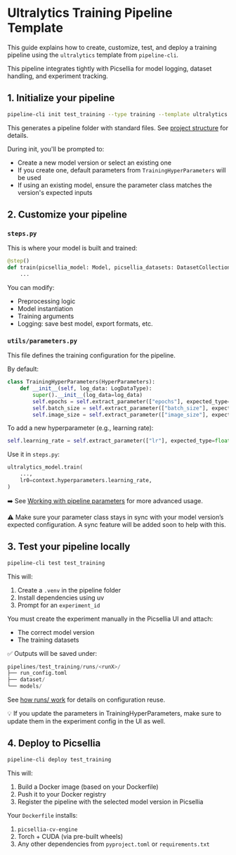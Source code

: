 # Ultralytics Training Pipeline Template

This guide explains how to create, customize, test, and deploy a training pipeline using the `ultralytics` template from `pipeline-cli`.

This pipeline integrates tightly with Picsellia for model logging, dataset handling, and experiment tracking.


## 1. Initialize your pipeline

```bash
pipeline-cli init test_training --type training --template ultralytics
```

This generates a pipeline folder with standard files. See [project structure](../cli_overview.md#project-structure) for details.

During init, you'll be prompted to:

- Create a new model version or select an existing one
- If you create one, default parameters from `TrainingHyperParameters` will be used
- If using an existing model, ensure the parameter class matches the version's expected inputs

## 2. Customize your pipeline

### `steps.py`

This is where your model is built and trained:

```python
@step()
def train(picsellia_model: Model, picsellia_datasets: DatasetCollection[YoloDataset]):
    ...
```

You can modify:
- Preprocessing logic
- Model instantiation
- Training arguments
- Logging: save best model, export formats, etc.

### `utils/parameters.py`

This file defines the training configuration for the pipeline.

By default:

```python
class TrainingHyperParameters(HyperParameters):
    def __init__(self, log_data: LogDataType):
        super().__init__(log_data=log_data)
        self.epochs = self.extract_parameter(["epochs"], expected_type=int, default=3)
        self.batch_size = self.extract_parameter(["batch_size"], expected_type=int, default=8)
        self.image_size = self.extract_parameter(["image_size"], expected_type=int, default=640)

```

To add a new hyperparameter (e.g., learning rate):

```python
self.learning_rate = self.extract_parameter(["lr"], expected_type=float, default=0.001)
```

Use it in `steps.py`:

```python
ultralytics_model.train(
    ...,
    lr0=context.hyperparameters.learning_rate,
)
```

➡️ See [Working with pipeline parameters](../cli_overview.md#working-with-pipeline-parameters) for more advanced usage.

⚠️ Make sure your parameter class stays in sync with your model version’s expected configuration.
A sync feature will be added soon to help with this.

## 3. Test your pipeline locally

```bash
pipeline-cli test test_training
```

This will:

1. Create a `.venv` in the pipeline folder
2. Install dependencies using uv
3. Prompt for an `experiment_id`

You must create the experiment manually in the Picsellia UI and attach:

- The correct model version
- The training datasets

✅ Outputs will be saved under:

```python
pipelines/test_training/runs/<runX>/
├── run_config.toml
├── dataset/
└── models/
```

See [how runs/ work](../cli_overview.md#how-runs-work) for details on configuration reuse.

💡 If you update the parameters in TrainingHyperParameters, make sure to update them in the experiment config in the UI as well.

## 4. Deploy to Picsellia

```bash
pipeline-cli deploy test_training
```

This will:

1. Build a Docker image (based on your Dockerfile)
2. Push it to your Docker registry
3. Register the pipeline with the selected model version in Picsellia

Your `Dockerfile` installs:

1. `picsellia-cv-engine`
2. Torch + CUDA (via pre-built wheels)
3. Any other dependencies from `pyproject.toml` or `requirements.txt`
